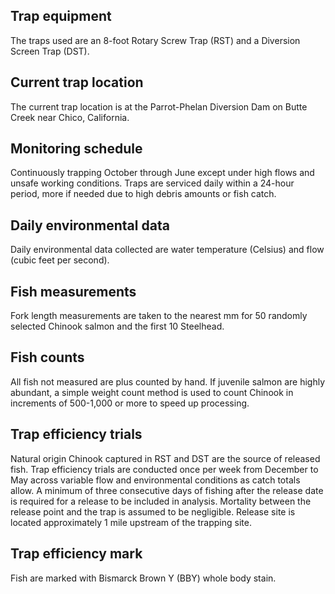 ## Trap equipment 

The traps used are an 8-foot Rotary Screw Trap (RST) and a Diversion Screen Trap (DST).

## Current trap location
The current trap location is at the Parrot-Phelan Diversion Dam on Butte Creek near Chico, California.

## Monitoring schedule
Continuously trapping October through June except under high flows and unsafe working conditions. Traps are serviced daily within a 24-hour period, more if needed due to high debris amounts or fish catch.

## Daily environmental data
Daily environmental data collected are water temperature (Celsius) and flow (cubic feet per second).

## Fish measurements
Fork length measurements are taken to the nearest mm for 50 randomly selected Chinook salmon and the first 10 Steelhead.

## Fish counts
All fish not measured are plus counted by hand. If juvenile salmon are highly abundant, a simple weight count method is used to count Chinook in increments of 500-1,000 or more to speed up processing.

## Trap efficiency trials
Natural origin Chinook captured in RST and DST are the source of released fish. Trap efficiency trials are conducted once per week from December to May across variable flow and environmental conditions as catch totals allow.  A minimum of three consecutive days of fishing after the release date is required for a release to be included in analysis. Mortality between the release point and the trap is assumed to be negligible. Release site is located approximately 1 mile upstream of the trapping site.

## Trap efficiency mark
Fish are marked with Bismarck Brown Y (BBY) whole body stain. 
